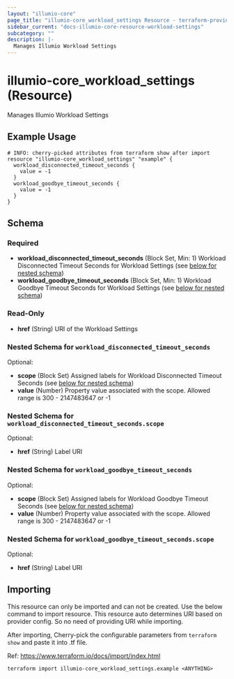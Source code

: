 ```yaml
---
layout: "illumio-core"
page_title: "illumio-core_workload_settings Resource - terraform-provider-illumio-core"
sidebar_current: "docs-illumio-core-resource-workload-settings"
subcategory: ""
description: |-
  Manages Illumio Workload Settings
---
```


# illumio-core_workload_settings (Resource)

Manages Illumio Workload Settings

Example Usage
------------

```hcl
# INFO: cherry-picked attributes from terraform show after import
resource "illumio-core_workload_settings" "example" {
  workload_disconnected_timeout_seconds {
    value = -1
  }
  workload_goodbye_timeout_seconds {
    value = -1
  }
}
```

## Schema

### Required

- **workload_disconnected_timeout_seconds** (Block Set, Min: 1) Workload Disconnected Timeout Seconds for Workload Settings (see [below for nested schema](#nestedblock--workload_disconnected_timeout_seconds))
- **workload_goodbye_timeout_seconds** (Block Set, Min: 1) Workload Goodbye Timeout Seconds for Workload Settings (see [below for nested schema](#nestedblock--workload_goodbye_timeout_seconds))


### Read-Only

- **href** (String) URI of the Workload Settings

<a id="nestedblock--workload_disconnected_timeout_seconds"></a>
### Nested Schema for `workload_disconnected_timeout_seconds`

Optional:

- **scope** (Block Set) Assigned labels for Workload Disconnected Timeout Seconds (see [below for nested schema](#nestedblock--workload_disconnected_timeout_seconds--scope))
- **value** (Number) Property value associated with the scope. Allowed range is 300 - 2147483647 or -1

<a id="nestedblock--workload_disconnected_timeout_seconds--scope"></a>
### Nested Schema for `workload_disconnected_timeout_seconds.scope`

Optional:

- **href** (String) Label URI



<a id="nestedblock--workload_goodbye_timeout_seconds"></a>
### Nested Schema for `workload_goodbye_timeout_seconds`

Optional:

- **scope** (Block Set) Assigned labels for Workload Goodbye Timeout Seconds (see [below for nested schema](#nestedblock--workload_goodbye_timeout_seconds--scope))
- **value** (Number) Property value associated with the scope. Allowed range is 300 - 2147483647 or -1

<a id="nestedblock--workload_goodbye_timeout_seconds--scope"></a>
### Nested Schema for `workload_goodbye_timeout_seconds.scope`

Optional:

- **href** (String) Label URI

## Importing ##

This resource can only be imported and can not be created. Use the below command to import resource. This resource auto determines URI based on provider config. So no need of providing URI while importing.

After importing, Cherry-pick the configurable parameters from `terraform show` and paste it into .tf file.

Ref: https://www.terraform.io/docs/import/index.html


```
terraform import illumio-core_workload_settings.example <ANYTHING>
```

